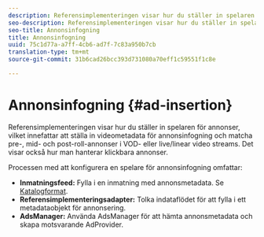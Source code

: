 ```yaml
---
description: Referensimplementeringen visar hur du ställer in spelaren för annonser, vilket innefattar att ställa in videometadata för annonsinfogning och matcha pre-, mid- och post-roll-annonser i VOD- eller live/linear video streams. Det visar också hur man hanterar klickbara annonser.
seo-description: Referensimplementeringen visar hur du ställer in spelaren för annonser, vilket innefattar att ställa in videometadata för annonsinfogning och matcha pre-, mid- och post-roll-annonser i VOD- eller live/linear video streams. Det visar också hur man hanterar klickbara annonser.
seo-title: Annonsinfogning
title: Annonsinfogning
uuid: 75c1d77a-a7ff-4cb6-ad7f-7c83a950b7cb
translation-type: tm+mt
source-git-commit: 31b6cad26bcc393d731080a70eff1c59551f1c8e

---
```



# Annonsinfogning {#ad-insertion}

Referensimplementeringen visar hur du ställer in spelaren för annonser, vilket innefattar att ställa in videometadata för annonsinfogning och matcha pre-, mid- och post-roll-annonser i VOD- eller live/linear video streams. Det visar också hur man hanterar klickbara annonser.

Processen med att konfigurera en spelare för annonsinfogning omfattar:

* **Inmatningsfeed:** Fylla i en inmatning med annonsmetadata. Se [Katalogformat](../set-up-dev-environment/exploring-code/catalog-format.md).
* **Referensimplementeringsadapter:** Tolka indataflödet för att fylla i ett metadataobjekt för annonsering.
* **AdsManager:** Använda AdsManager för att hämta annonsmetadata och skapa motsvarande AdProvider.